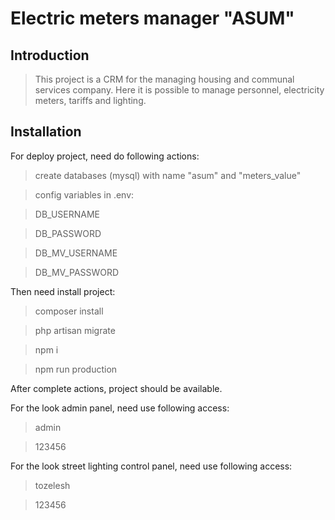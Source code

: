 # Electric meters manager "ASUM"

## Introduction

> This project is a CRM for the managing housing and communal services company.
Here it is possible to manage personnel, electricity meters, tariffs and lighting.

## Installation

For deploy project, need do following actions:

> create databases (mysql) with name "asum" and "meters_value"

>config variables in .env:

> DB_USERNAME

> DB_PASSWORD

> DB_MV_USERNAME

> DB_MV_PASSWORD

Then need install project:

> composer install

> php artisan migrate

> npm i

> npm run production

After complete actions, project should be available.

For the look admin panel, need use following access:
> admin

> 123456

For the look street lighting control panel, need use following access:

> tozelesh

> 123456